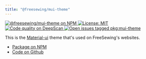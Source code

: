 ```yaml
---
title: "@freesewing/mui-theme"
---
```


<div className="flex flex-row gap-2">
  <a
    href='https://www.npmjs.com/package/@freesewing/mui-theme'
    title='@freesewing/mui-theme on NPM'
  >
    <img
      src='https://img.shields.io/npm/v/@freesewing/mui-theme.svg'
      alt='@freesewing/mui-theme on NPM'
    />
  </a>
  <a 
    href="https://opensource.org/licenses/MIT" 
    title="License: MIT" 
  >
    <img
      src='https://img.shields.io/npm/l/@freesewing/mui-theme.svg?label=License'
      alt="License: MIT"
    />
  </a>
  <a
    href="https://deepscan.io/dashboard#view=project&tid=2114&pid=2993&bid=23256"
    title="Code quality on DeepScan"
  >
    <img
      src="https://deepscan.io/api/teams/2114/projects/2993/branches/23256/badge/grade.svg"
      alt="Code quality on DeepScan"
    />
  </a>
  <a
    href='https://github.com/freesewing/freesewing/issues?q=is%3Aissue+is%3Aopen+label%3Apkg%3Amui-theme'
    title='Open issues tagged pkg:mui-theme'
  >
    <img
      src='https://img.shields.io/github/issues/freesewing/freesewing/pkg:mui-theme.svg?label=Issues'
      alt='Open issues tagged pkg:mui-theme'
    />
  </a>
</div>

This is the [Material-ui](https://material-ui.com/) theme that's used on FreeSewing's websites.

<ul class='links'>
  <li><a href='https://www.npmjs.com/package/@freesewing/mui-theme'>Package on NPM</a></li>
  <li><a href='https://github.com/freesewing/freesewing/tree/develop/packages/mui-theme'>Code on Github</a></li>
</ul>


